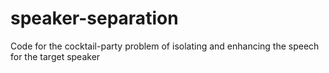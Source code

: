 # speaker-separation
Code for the cocktail-party problem of isolating and enhancing the speech for the target speaker
